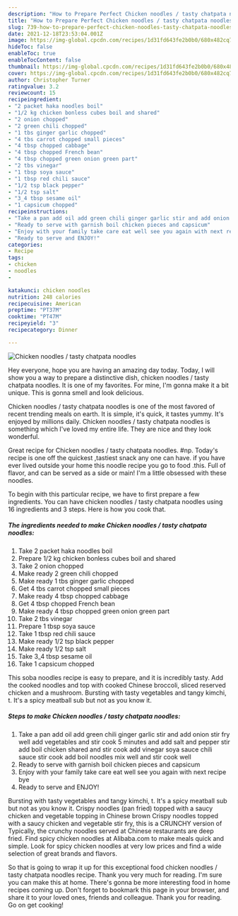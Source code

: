 ```yaml
---
description: "How to Prepare Perfect Chicken noodles / tasty chatpata noodles"
title: "How to Prepare Perfect Chicken noodles / tasty chatpata noodles"
slug: 739-how-to-prepare-perfect-chicken-noodles-tasty-chatpata-noodles
date: 2021-12-18T23:53:04.001Z
image: https://img-global.cpcdn.com/recipes/1d31fd643fe2b0b0/680x482cq70/chicken-noodles-tasty-chatpata-noodles-recipe-main-photo.jpg
hideToc: false
enableToc: true
enableTocContent: false
thumbnail: https://img-global.cpcdn.com/recipes/1d31fd643fe2b0b0/680x482cq70/chicken-noodles-tasty-chatpata-noodles-recipe-main-photo.jpg
cover: https://img-global.cpcdn.com/recipes/1d31fd643fe2b0b0/680x482cq70/chicken-noodles-tasty-chatpata-noodles-recipe-main-photo.jpg
author: Christopher Turner
ratingvalue: 3.2
reviewcount: 15
recipeingredient:
- "2 packet haka noodles boil"
- "1/2 kg chicken bonless cubes boil and shared"
- "2 onion chopped"
- "2 green chili chopped"
- "1 tbs ginger garlic chopped"
- "4 tbs carrot chopped small pieces"
- "4 tbsp chopped cabbage"
- "4 tbsp chopped French bean"
- "4 tbsp chopped green onion green part"
- "2 tbs vinegar"
- "1 tbsp soya sauce"
- "1 tbsp red chili sauce"
- "1/2 tsp black pepper"
- "1/2 tsp salt"
- "3_4 tbsp sesame oil"
- "1 capsicum chopped"
recipeinstructions:
- "Take a pan add oil add green chili ginger garlic stir and add onion stir fry well add vegetables and stir cook 5 minutes and add salt and pepper stir add boil chicken shared and stir cook add vinegar soya sauce chili sauce stir cook add boil noodles mix well and stir cook well"
- "Ready to serve with garnish boil chicken pieces and capsicum"
- "Enjoy with your family take care eat well see you again with next recipe bye"
- "Ready to serve and ENJOY!"
categories:
- Recipe
tags:
- chicken
- noodles
- 

katakunci: chicken noodles  
nutrition: 248 calories
recipecuisine: American
preptime: "PT37M"
cooktime: "PT47M"
recipeyield: "3"
recipecategory: Dinner

---
```



![Chicken noodles / tasty chatpata noodles](https://img-global.cpcdn.com/recipes/1d31fd643fe2b0b0/680x482cq70/chicken-noodles-tasty-chatpata-noodles-recipe-main-photo.jpg)

Hey everyone, hope you are having an amazing day today. Today, I will show you a way to prepare a distinctive dish, chicken noodles / tasty chatpata noodles. It is one of my favorites. For mine, I'm gonna make it a bit unique. This is gonna smell and look delicious.

Chicken noodles / tasty chatpata noodles is one of the most favored of recent trending meals on earth. It is simple, it's quick, it tastes yummy. It's enjoyed by millions daily. Chicken noodles / tasty chatpata noodles is something which I've loved my entire life. They are nice and they look wonderful.

Great recipe for Chicken noodles / tasty chatpata noodles. #np. Today&#39;s recipe is one off the quickest ,tastiest snack any one can have. if you have ever lived outside your home this noodle recipe you go to food .this. Full of flavor, and can be served as a side or main! I&#39;m a little obsessed with these noodles.


To begin with this particular recipe, we have to first prepare a few ingredients. You can have chicken noodles / tasty chatpata noodles using 16 ingredients and 3 steps. Here is how you cook that.

<!--inarticleads1-->

##### The ingredients needed to make Chicken noodles / tasty chatpata noodles:

1. Take 2 packet haka noodles boil
1. Prepare 1/2 kg chicken bonless cubes boil and shared
1. Take 2 onion chopped
1. Make ready 2 green chili chopped
1. Make ready 1 tbs ginger garlic chopped
1. Get 4 tbs carrot chopped small pieces
1. Make ready 4 tbsp chopped cabbage
1. Get 4 tbsp chopped French bean
1. Make ready 4 tbsp chopped green onion green part
1. Take 2 tbs vinegar
1. Prepare 1 tbsp soya sauce
1. Take 1 tbsp red chili sauce
1. Make ready 1/2 tsp black pepper
1. Make ready 1/2 tsp salt
1. Take 3_4 tbsp sesame oil
1. Take 1 capsicum chopped


This soba noodles recipe is easy to prepare, and it is incredibly tasty. Add the cooked noodles and top with cooked Chinese broccoli, sliced reserved chicken and a mushroom. Bursting with tasty vegetables and tangy kimchi, t. It&#39;s a spicy meatball sub but not as you know it. 

<!--inarticleads2-->

##### Steps to make Chicken noodles / tasty chatpata noodles:

1. Take a pan add oil add green chili ginger garlic stir and add onion stir fry well add vegetables and stir cook 5 minutes and add salt and pepper stir add boil chicken shared and stir cook add vinegar soya sauce chili sauce stir cook add boil noodles mix well and stir cook well
1. Ready to serve with garnish boil chicken pieces and capsicum
1. Enjoy with your family take care eat well see you again with next recipe bye
1. Ready to serve and ENJOY!

Bursting with tasty vegetables and tangy kimchi, t. It&#39;s a spicy meatball sub but not as you know it. Crispy noodles (pan fried) topped with a saucy chicken and vegetable topping in Chinese brown Crispy noodles topped with a saucy chicken and vegetable stir fry, this is a CRUNCHY version of Typically, the crunchy noodles served at Chinese restaurants are deep fried. Find spicy chicken noodles at Alibaba.com to make meals quick and simple. Look for spicy chicken noodles at very low prices and find a wide selection of great brands and flavors. 

So that is going to wrap it up for this exceptional food chicken noodles / tasty chatpata noodles recipe. Thank you very much for reading. I'm sure you can make this at home. There's gonna be more interesting food in home recipes coming up. Don't forget to bookmark this page in your browser, and share it to your loved ones, friends and colleague. Thank you for reading. Go on get cooking!
